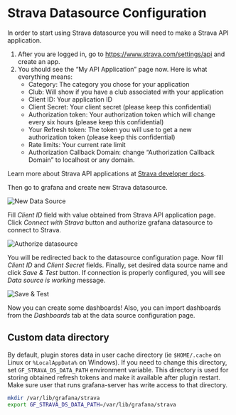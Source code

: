 # Strava Datasource Configuration

In order to start using Strava datasource you will need to make a Strava API application.

1. After you are logged in, go to https://www.strava.com/settings/api and create an app.
2. You should see the “My API Application” page now. Here is what everything means:
   - Category: The category you chose for your application
   - Club: Will show if you have a club associated with your application
   - Client ID: Your application ID
   - Client Secret: Your client secret (please keep this confidential)
   - Authorization token: Your authorization token which will change every six hours (please keep this confidential)
   - Your Refresh token: The token you will use to get a new authorization token (please keep this confidential)
   - Rate limits: Your current rate limit
   - Authorization Callback Domain: change “Authorization Callback Domain” to localhost or any domain.

Learn more about Strava API applications at [Strava developer docs](https://developers.strava.com/docs/getting-started/#account).

Then go to grafana and create new Strava datasource.

![New Data Source](img/config_1.png)

Fill _Client ID_ field with value obtained from Strava API application page. Click _Connect with Strava_ button and authorize grafana datasource to connect to Strava.

![Authorize datasource](img/config_2.png)

You will be redirected back to the datasource configuration page. Now fill _Client ID_ and _Client Secret_ fields. Finally, set desired data source name and click _Save & Test_ button. If connection is properly configured, you will see _Data source is working_ message.

![Save & Test](img/config_3.png)

Now you can create some dashboards! Also, you can import dashboards from the _Dashboards_ tab at the data source configuration page.

## Custom data directory

By default, plugin stores data in user cache directory (ie `$HOME/.cache` on Linux or `%LocalAppData%` on Windows). If you need to change this directory, set `GF_STRAVA_DS_DATA_PATH` environment variable. This directory is used for storing obtained refresh tokens and make it available after plugin restart. Make sure user that runs grafana-server has write access to that directory.

```sh
mkdir /var/lib/grafana/strava
export GF_STRAVA_DS_DATA_PATH=/var/lib/grafana/strava
```
